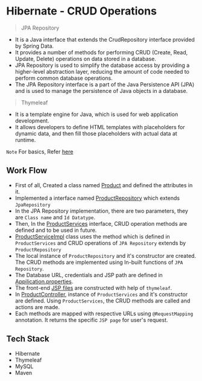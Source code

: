 # Hibernate - CRUD Operations

> JPA Repository
- It is a Java interface that extends the CrudRepository interface provided by Spring Data. 
- It provides a number of methods for performing CRUD (Create, Read, Update, Delete) operations on data stored in a database. 
- JPA Repository is used to simplify the database access by providing a higher-level abstraction layer, reducing the amount of code needed to perform common database operations. 
- The JPA Repository interface is a part of the Java Persistence API (JPA) and is used to manage the persistence of Java objects in a database.

> Thymeleaf
- It is a template engine for Java, which is used for web application development. 
- It allows developers to define HTML templates with placeholders for dynamic data, and then fill those placeholders with actual data at runtime.

`Note` For basics, Refer [here](https://github.com/Shrivishnu22/Virtusa_LP/tree/master/Hibernate)

## Work Flow 
- First of all, Created a class named [Product](https://github.com/Shrivishnu22/Virtusa_LP/blob/master/HibernateCRUD/src/main/java/com/example/demo/model/Product.java) and defined the attributes in it.
- Implemented a interface named [ProductRepository](https://github.com/Shrivishnu22/Virtusa_LP/blob/master/HibernateCRUD/src/main/java/com/example/demo/repository/ProductRepository.java) which extends `JpaRepository`
- In the JPA Repository implementation, there are two parameters, they are `Class name` and `Id Datatype`.
- Then, In the [ProductServices](https://github.com/Shrivishnu22/Virtusa_LP/blob/master/HibernateCRUD/src/main/java/com/example/demo/service/ProductServices.java) interface, CRUD operation methods are defined and to be used in future.
- [ProductServiceImpl](https://github.com/Shrivishnu22/Virtusa_LP/blob/master/HibernateCRUD/src/main/java/com/example/demo/serviceimple/ProductServiceImpl.java) class uses the method which is defined in `ProductServices` and CRUD operations of `JPA Repository` extends by `ProductRepository`
- The local instance of `ProductRepository` and it's constructor are created. The CRUD methods are implemented using In-built functions of `JPA Repository`.
- The Database URL, credentials and JSP path are defined in [Appilication.properties](https://github.com/Shrivishnu22/Virtusa_LP/blob/master/HibernateCRUD/src/main/resources/application.properties). 
- The front-end [JSP files](https://github.com/Shrivishnu22/Virtusa_LP/tree/master/HibernateCRUD/src/main/resources/templates) are constructed with help of `thymeleaf`.
- In [ProductController](https://github.com/Shrivishnu22/Virtusa_LP/blob/master/HibernateCRUD/src/main/java/com/example/demo/controller/ProductController.java), instance of `ProductServices` and it's constructor are defined. Using `ProductServices`, the CRUD methods are called and actions are made.
- Each methods are mapped with respective URLs using `@RequestMapping` annotation. It returns the specific `JSP page` for user's request.

## Tech Stack 
- Hibernate
- Thymeleaf
- MySQL
- Maven

